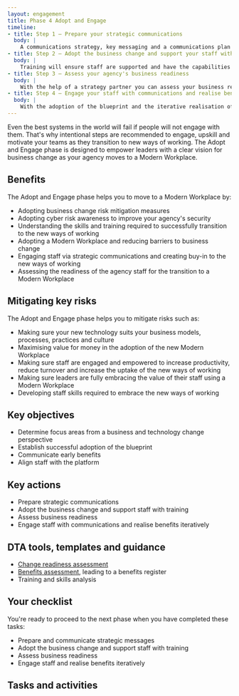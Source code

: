 ```yaml
---
layout: engagement 
title: Phase 4 Adopt and Engage
timeline: 
- title: Step 1 – Prepare your strategic communications
  body: | 
    A communications strategy, key messaging and a communications plan will set you up for success in engaging your audiences about the new ways of working. Your business transformation narrative will inform your communications strategy and key messaging in order to reach your key audience groups. Your communications strategy will then inform your communications plan, including mapped user journeys, communications activities and key touch points to engage your key audiences.
- title: Step 2 – Adopt the business change and support your staff with training
  body: | 
    Training will ensure staff are supported and have the capabilities they need to adopt the new ways of working. Timely training will support staff to use the Modern Workplace services for the first time by upskilling via e-Learning, face-to-face training and peer training.
- title: Step 3 – Assess your agency's business readiness
  body: | 
    With the help of a strategy partner you can assess your business readiness and the business change impacts associated with adopting a Modern Workplace. A business readiness assessment will help you to understand which divisions within your agency are ready to adopt the new ways of working. The assessment may include skills, culture, willingness to adopt the business change, leadership and staff support, and other drivers and risks to a successful adoption.  
- title: Step 4 – Engage your staff with communications and realise benefits iteratively
  body: | 
    With the adoption of the blueprint and the iterative realisation of benefits associated with the Modern Workplace, it's important to engage staff with cut-through communications. A carefully crafted communications plan will inform timely communications activities that will engage staff with the new ways of working and share the early benefits your agency is starting to see. You could also review [key messaging](/program/engagement/key-messaging.html) that we have provided which can help you sell the change to various stakeholders in your organisation.
---
```


Even the best systems in the world will fail if people will not engage with them. That's why intentional steps are recommended to engage, upskill and motivate your teams as they transition to new ways of working. The Adopt and Engage phase is designed to empower leaders with a clear vision for business change as your agency moves to a Modern Workplace. 

## Benefits 

The Adopt and Engage phase helps you to move to a Modern Workplace by: 

* Adopting business change risk mitigation measures
* Adopting cyber risk awareness to improve your agency's security
* Understanding the skills and training required to successfully transition to the new ways of working
* Adopting a Modern Workplace and reducing barriers to business change 
* Engaging staff via strategic communications and creating buy-in to the new ways of working
* Assessing the readiness of the agency staff for the transition to a Modern Workplace

## Mitigating key risks

The Adopt and Engage phase helps you to mitigate risks such as: 

* Making sure your new technology suits your business models, processes, practices and culture
* Maximising value for money in the adoption of the new Modern Workplace
* Making sure staff are engaged and empowered to increase productivity, reduce turnover and increase the uptake of the new ways of working
* Making sure leaders are fully embracing the value of their staff using a Modern Workplace
* Developing staff skills required to embrace the new ways of working


## Key objectives 

* Determine focus areas from a business and technology change perspective
* Establish successful adoption of the blueprint
* Communicate early benefits
* Align staff with the platform

## Key actions 

* Prepare strategic communications
* Adopt the business change and support staff with training
* Assess business readiness
* Engage staff with communications and realise benefits iteratively

## DTA tools, templates and guidance

* [Change readiness assessment](/assets/files/pdf/dta-change-impact-assessment.xlsx)
* [Benefits assessment](/assets/files/pdf/dta-benefits-assessment-toolkit.pdf), leading to a benefits register
* Training and skills analysis

## Your checklist  

You're ready to proceed to the next phase when you have completed these tasks:

* Prepare and communicate strategic messages 
* Adopt the business change and support staff with training
* Assess business readiness 
* Engage staff and realise benefits iteratively

## Tasks and activities